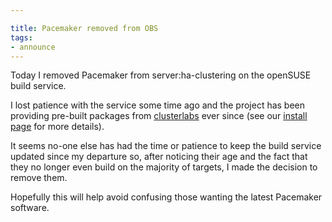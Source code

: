 ```yaml
---

title: Pacemaker removed from OBS
tags:
- announce
---
```

Today I removed Pacemaker from server:ha-clustering on the openSUSE build
service.

I lost patience with the service some time ago and the project has been
providing pre-built packages from [clusterlabs](http://www.clusterlabs.org/rpm) ever since (see our [install page](http://www.clusterlabs.org/wiki/Install) for more details).

It seems no-one else has had the time or patience to keep the build service
updated since my departure so, after noticing their age and the fact that they
no longer even build on the majority of targets, I made the decision to remove
them.

Hopefully this will help avoid confusing those wanting the latest Pacemaker
software.

